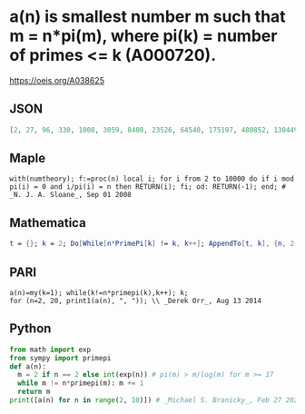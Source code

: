 # a\(n\) is smallest number m such that m \= n\*pi\(m\), where pi\(k\) \= number of primes <\= k \(A000720\)\.
https://oeis.org/A038625
## JSON
```JSON
[2, 27, 96, 330, 1008, 3059, 8408, 23526, 64540, 175197, 480852, 1304498, 3523884, 9557955, 25874752, 70115412, 189961182, 514272411, 1394193580, 3779849598, 10246935644, 27788566029, 75370121160, 204475052375, 554805820452, 1505578023621, 4086199301996, 11091501630949]
```
## Maple
```Maple
with(numtheory); f:=proc(n) local i; for i from 2 to 10000 do if i mod pi(i) = 0 and i/pi(i) = n then RETURN(i); fi; od: RETURN(-1); end; # _N. J. A. Sloane_, Sep 01 2008
```
## Mathematica
```Mathematica
t = {}; k = 2; Do[While[n*PrimePi[k] != k, k++]; AppendTo[t, k], {n, 2, 15}]; t (* _Jayanta Basu_, Jul 10 2013 *)
```
## PARI
```PARI
a(n)=my(k=1); while(k!=n*primepi(k),k++); k;
for (n=2, 20, print1(a(n), ", ")); \\ _Derek Orr_, Aug 13 2014
```
## Python
```Python
from math import exp
from sympy import primepi
def a(n):
  m = 2 if n == 2 else int(exp(n)) # pi(m) > m/log(m) for m >= 17
  while m != n*primepi(m): m += 1
  return m
print([a(n) for n in range(2, 10)]) # _Michael S. Branicky_, Feb 27 2021
```
